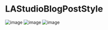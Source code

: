 # LAStudioBlogPostStyle
![image](https://user-images.githubusercontent.com/50366078/220911471-82af3734-3918-4735-986d-1718e8d87019.png)
![image](https://user-images.githubusercontent.com/50366078/220911514-75de32dd-a2d0-4b41-babc-a44d0f6fe369.png)
![image](https://user-images.githubusercontent.com/50366078/220911561-20d58b4e-e49c-47a3-9581-27886c874af5.png)
